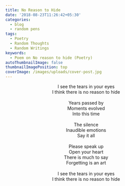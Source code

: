 ```yaml
---
title: No Reason to Hide
date: '2018-08-23T11:26:42+05:30'
categories:
  - blog
  - random pens
tags:
  - Poetry
  - Random Thoughts
  - Random Writings
keywords:
  - Poem on No reason to hide (Poetry)
autoThumbnailImage: false
thumbnailImagePosition: top
coverImage: /images/uploads/cover-post.jpg
---
```

<center>
I see the tears in your eyes<br>
I think there is no reason to hide
<br><br>
Years passed by<br>
Moments evolved<br>
Into this time
<br><br>
The silence<br>
Inaudible emotions<br>
Say it all
<br><br>
Please speak up<br>
Open your heart<br>
There is much to say<br>
Forgetting is an art
<br><br>
I see the tears in your eyes<br>
I think there is no reason to hide
</center>
